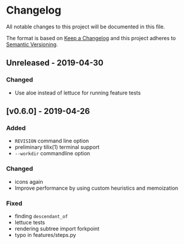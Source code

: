 # Changelog

All notable changes to this project will be documented in this file.

The format is based on [Keep a Changelog](http://keepachangelog.com/en/1.0.0/)
and this project adheres to [Semantic Versioning](http://semver.org/spec/v2.0.0.html).

## Unreleased - 2019-04-30

### Changed

- Use aloe instead of lettuce for running feature tests

## [v0.6.0] - 2019-04-26

### Added

- `REVISION` command line option
- preliminary tilix(1) terminal support
- `--workdir` commandline option

### Changed

- icons again
- Improve performance by using custom heuristics and memoization

### Fixed

- finding `descendant_of`
- lettuce tests
- rendering subtree import forkpoint
- typo in features/steps.py
